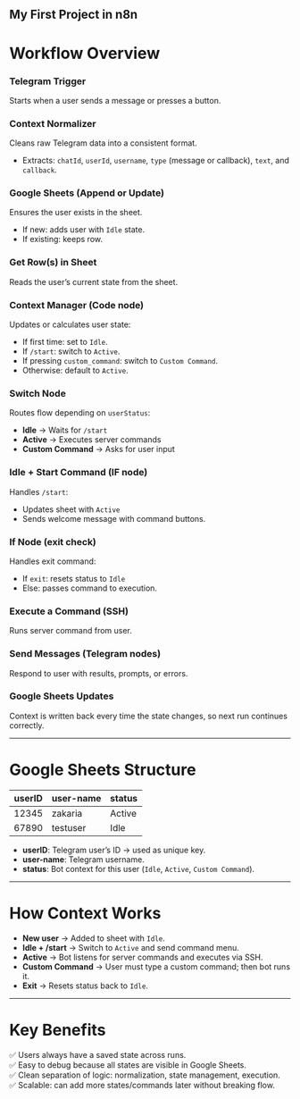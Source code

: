## My First Project in n8n
# Workflow Overview

### Telegram Trigger
Starts when a user sends a message or presses a button.

### Context Normalizer
Cleans raw Telegram data into a consistent format.
- Extracts: `chatId`, `userId`, `username`, `type` (message or callback), `text`, and `callback`.

### Google Sheets (Append or Update)
Ensures the user exists in the sheet.
- If new: adds user with `Idle` state.
- If existing: keeps row.

### Get Row(s) in Sheet
Reads the user’s current state from the sheet.

### Context Manager (Code node)
Updates or calculates user state:
- If first time: set to `Idle`.
- If `/start`: switch to `Active`.
- If pressing `custom_command`: switch to `Custom Command`.
- Otherwise: default to `Active`.

### Switch Node
Routes flow depending on `userStatus`:
- **Idle** → Waits for `/start`
- **Active** → Executes server commands
- **Custom Command** → Asks for user input

### Idle + Start Command (IF node)
Handles `/start`:
- Updates sheet with `Active`
- Sends welcome message with command buttons.

### If Node (exit check)
Handles exit command:
- If `exit`: resets status to `Idle`
- Else: passes command to execution.

### Execute a Command (SSH)
Runs server command from user.

### Send Messages (Telegram nodes)
Respond to user with results, prompts, or errors.

### Google Sheets Updates
Context is written back every time the state changes, so next run continues correctly.

---

# Google Sheets Structure

| userID | user-name | status |
|--------|-----------|--------|
| 12345  | zakaria   | Active |
| 67890  | testuser  | Idle   |

- **userID**: Telegram user’s ID → used as unique key.
- **user-name**: Telegram username.
- **status**: Bot context for this user (`Idle`, `Active`, `Custom Command`).

---

# How Context Works
- **New user** → Added to sheet with `Idle`.
- **Idle + /start** → Switch to `Active` and send command menu.
- **Active** → Bot listens for server commands and executes via SSH.
- **Custom Command** → User must type a custom command; then bot runs it.
- **Exit** → Resets status back to `Idle`.

---

# Key Benefits

✅ Users always have a saved state across runs.  
✅ Easy to debug because all states are visible in Google Sheets.  
✅ Clean separation of logic: normalization, state management, execution.  
✅ Scalable: can add more states/commands later without breaking flow.

